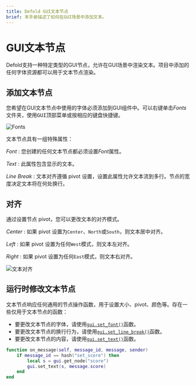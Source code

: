 ```yaml
---
title: Defold GUI文本节点
brief: 本手册描述了如何在GUI场景中添加文本。
---
```


# GUI文本节点

Defold支持一种特定类型的GUI节点，允许在GUI场景中渲染文本。项目中添加的任何字体资源都可以用于文本节点渲染。

## 添加文本节点

您希望在GUI文本节点中使用的字体必须添加到GUI组件中。可以右键单击*Fonts*文件夹，使用<kbd>GUI</kbd>顶部菜单或按相应的键盘快捷键。

![Fonts](images/gui-text/fonts.png)

文本节点具有一组特殊属性：

*Font*
: 您创建的任何文本节点都必须设置*Font*属性。

*Text*
: 此属性包含显示的文本。

*Line Break*
: 文本对齐遵循 pivot 设置，设置此属性允许文本流到多行。节点的宽度决定文本将在何处换行。

## 对齐

通过设置节点 pivot，您可以更改文本的对齐模式。

*Center*
: 如果 pivot 设置为`Center`、`North`或`South`，则文本居中对齐。

*Left*
: 如果 pivot 设置为任何`West`模式，则文本左对齐。

*Right*
: 如果 pivot 设置为任何`East`模式，则文本右对齐。

![文本对齐](images/gui-text/align.png)

## 运行时修改文本节点

文本节点响应任何通用的节点操作函数，用于设置大小、pivot、颜色等。存在一些仅用于文本节点的函数：

* 要更改文本节点的字体，请使用[`gui.set_font()`](/ref/gui/#gui.set_font)函数。
* 要更改文本节点的换行行为，请使用[`gui.set_line_break()`](/ref/gui/#gui.set_line_break)函数。
* 要更改文本节点的内容，请使用[`gui.set_text()`](/ref/gui/#gui.set_text)函数。

```lua
function on_message(self, message_id, message, sender)
    if message_id == hash("set_score") then
        local s = gui.get_node("score")
        gui.set_text(s, message.score)
    end
end
```


